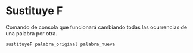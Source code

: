 # Sustituye F

Comando de consola que funcionará cambiando todas las ocurrencias de una palabra por otra.

```
sustituyeF palabra_original palabra_nueva
```